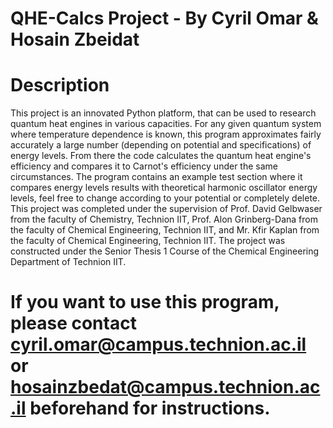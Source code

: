 # QHE-Calcs Project - By Cyril Omar & Hosain Zbeidat

# Description
This project is an innovated Python platform, that can be used to research quantum heat engines in various capacities. For any given quantum system where
temperature dependence is known, this program approximates fairly accurately a large number (depending on potential and specifications) of energy levels.
From there the code calculates the quantum heat engine's efficiency and compares it to Carnot's efficiency under the same circumstances. The program
contains an example test section where it compares energy levels results with theoretical harmonic oscillator energy levels, feel free to change according
to your potential or completely delete.
This project was completed under the supervision of Prof. David Gelbwaser from the faculty of Chemistry, Technion IIT, Prof. Alon Grinberg-Dana from the
faculty of Chemical Engineering, Technion IIT, and Mr. Kfir Kaplan from the faculty of Chemical Engineering, Technion IIT.
The project was constructed under the Senior Thesis 1 Course of the Chemical Engineering Department of Technion IIT.

# If you want to use this program, please contact cyril.omar@campus.technion.ac.il or hosainzbedat@campus.technion.ac.il beforehand for instructions.
